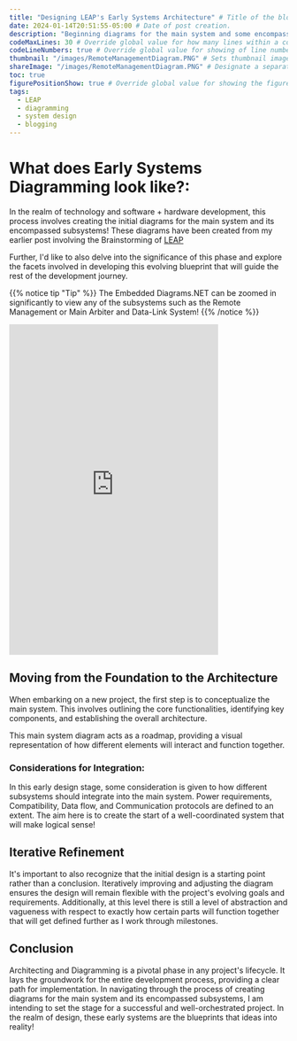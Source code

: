 ```yaml
---
title: "Designing LEAP's Early Systems Architecture" # Title of the blog post.
date: 2024-01-14T20:51:55-05:00 # Date of post creation.
description: "Beginning diagrams for the main system and some encompassed subsystems" # Description used for search engine.
codeMaxLines: 30 # Override global value for how many lines within a code block before auto-collapsing.
codeLineNumbers: true # Override global value for showing of line numbers within code block.
thumbnail: "/images/RemoteManagementDiagram.PNG" # Sets thumbnail image appearing inside card on homepage.
shareImage: "/images/RemoteManagementDiagram.PNG" # Designate a separate image for social media sharing.
toc: true
figurePositionShow: true # Override global value for showing the figure label.
tags:
  - LEAP
  - diagramming
  - system design
  - blogging
--- 
```


# What does Early Systems Diagramming look like?:

In the realm of technology and software + hardware development, this process involves creating the initial diagrams for the main system and its encompassed subsystems! These diagrams have been created from my earlier post involving the Brainstorming of [LEAP](https://curiouscyrus.me/post/brainstorming/)

Further, I'd like to also delve into the significance of this phase and explore the facets involved in developing this evolving blueprint that will guide the rest of the development journey.

{{% notice tip "Tip" %}}
The Embedded Diagrams.NET can be zoomed in significantly to view any of the subsystems such as the Remote Management or Main Arbiter and Data-Link System!
{{% /notice %}}


<iframe frameborder="0" style="width:75%;height:597px;" src="https://viewer.diagrams.net/?tags=%7B%7D&highlight=0000ff&default-zoom=500&edit=_blank&layers=1&nav=1&title=LEAP%20Systems.drawio#Uhttps%3A%2F%2Fdrive.google.com%2Fuc%3Fid%3D1KfchA9IXp2mdNBENvxPDNk0whlplhBI4%26export%3Ddownload"></iframe>


## Moving from the Foundation to the Architecture
When embarking on a new project, the first step is to conceptualize the main system. This involves outlining the core functionalities, identifying key components, and establishing the overall architecture.

This main system diagram acts as a roadmap, providing a visual representation of how different elements will interact and function together.

### Considerations for Integration:
In this early design stage, some consideration is given to how different subsystems should integrate into the main system. Power requirements, Compatibility, Data flow, and Communication protocols are defined to an extent. The aim here is to create the start of a well-coordinated system that will make logical sense!

## Iterative Refinement
It's important to also recognize that the initial design is a starting point rather than a conclusion. Iteratively improving and adjusting the diagram ensures the design will remain flexible with the project's evolving goals and requirements. Additionally, at this level there is still a level of abstraction and vagueness with respect to exactly how certain parts will function together that will get defined further as I work through milestones. 


## Conclusion
Architecting and Diagramming is a pivotal phase in any project's lifecycle. It lays the groundwork for the entire development process, providing a clear path for implementation. In navigating through the process of creating diagrams for the main system and its encompassed subsystems, I am intending to set the stage for a successful and well-orchestrated project. In the realm of design, these early systems are the blueprints that ideas into reality!
